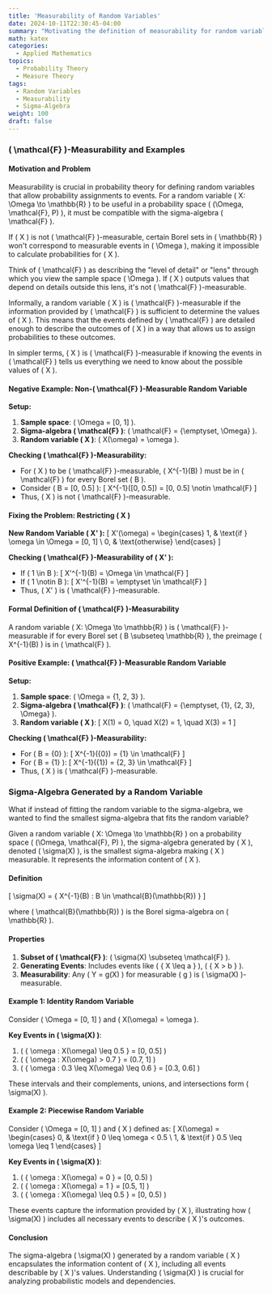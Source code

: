 ```yaml
---
title: 'Measurability of Random Variables'
date: 2024-10-11T22:30:45-04:00
summary: "Motivating the definition of measurability for random variables"
math: katex
categories:
  - Applied Mathematics
topics:
  - Probability Theory
  - Measure Theory
tags:
  - Random Variables
  - Measurability
  - Sigma-Algebra
weight: 100
draft: false
---
```


### \( \mathcal{F} \)-Measurability and Examples

#### Motivation and Problem

Measurability is crucial in probability theory for defining random variables that allow probability assignments to events. For a random variable \( X: \Omega \to \mathbb{R} \) to be useful in a probability space \( (\Omega, \mathcal{F}, P) \), it must be compatible with the sigma-algebra \( \mathcal{F} \).

If \( X \) is not \( \mathcal{F} \)-measurable, certain Borel sets in \( \mathbb{R} \) won't correspond to measurable events in \( \Omega \), making it impossible to calculate probabilities for \( X \).

Think of \( \mathcal{F} \) as describing the "level of detail" or "lens" through which you view the sample space \( \Omega \). If \( X \) outputs values that depend on details outside this lens, it's not \( \mathcal{F} \)-measurable.

Informally, a random variable \( X \) is \( \mathcal{F} \)-measurable if the information provided by \( \mathcal{F} \) is sufficient to determine the values of \( X \). This means that the events defined by \( \mathcal{F} \) are detailed enough to describe the outcomes of \( X \) in a way that allows us to assign probabilities to these outcomes.

In simpler terms, \( X \) is \( \mathcal{F} \)-measurable if knowing the events in \( \mathcal{F} \) tells us everything we need to know about the possible values of \( X \).

#### Negative Example: Non-\( \mathcal{F} \)-Measurable Random Variable

**Setup:**
1. **Sample space**: \( \Omega = [0, 1] \).
2. **Sigma-algebra \( \mathcal{F} \)**: \( \mathcal{F} = \{\emptyset, \Omega\} \).
3. **Random variable \( X \)**: \( X(\omega) = \omega \).

**Checking \( \mathcal{F} \)-Measurability:**
- For \( X \) to be \( \mathcal{F} \)-measurable, \( X^{-1}(B) \) must be in \( \mathcal{F} \) for every Borel set \( B \).
- Consider \( B = [0, 0.5] \):
  \[
  X^{-1}([0, 0.5]) = [0, 0.5] \notin \mathcal{F}
  \]
- Thus, \( X \) is not \( \mathcal{F} \)-measurable.

#### Fixing the Problem: Restricting \( X \)

**New Random Variable \( X' \):**
\[
X'(\omega) =
\begin{cases}
1, & \text{if } \omega \in \Omega = [0, 1] \\
0, & \text{otherwise}
\end{cases}
\]

**Checking \( \mathcal{F} \)-Measurability of \( X' \):**
- If \( 1 \in B \):
  \[
  X'^{-1}(B) = \Omega \in \mathcal{F}
  \]
- If \( 1 \notin B \):
  \[
  X'^{-1}(B) = \emptyset \in \mathcal{F}
  \]
- Thus, \( X' \) is \( \mathcal{F} \)-measurable.

#### Formal Definition of \( \mathcal{F} \)-Measurability

A random variable \( X: \Omega \to \mathbb{R} \) is \( \mathcal{F} \)-measurable if for every Borel set \( B \subseteq \mathbb{R} \), the preimage \( X^{-1}(B) \) is in \( \mathcal{F} \).

#### Positive Example: \( \mathcal{F} \)-Measurable Random Variable

**Setup:**
1. **Sample space**: \( \Omega = \{1, 2, 3\} \).
2. **Sigma-algebra \( \mathcal{F} \)**: \( \mathcal{F} = \{\emptyset, \{1\}, \{2, 3\}, \Omega\} \).
3. **Random variable \( X \)**:
   \[
   X(1) = 0, \quad X(2) = 1, \quad X(3) = 1
   \]

**Checking \( \mathcal{F} \)-Measurability:**
- For \( B = \{0\} \):
  \[
  X^{-1}(\{0\}) = \{1\} \in \mathcal{F}
  \]
- For \( B = \{1\} \):
  \[
  X^{-1}(\{1\}) = \{2, 3\} \in \mathcal{F}
  \]
- Thus, \( X \) is \( \mathcal{F} \)-measurable.

### Sigma-Algebra Generated by a Random Variable

What if instead of fitting the random variable to the sigma-algebra, we wanted to find the smallest sigma-algebra that fits the random variable?

Given a random variable \( X: \Omega \to \mathbb{R} \) on a probability space \( (\Omega, \mathcal{F}, P) \), the sigma-algebra generated by \( X \), denoted \( \sigma(X) \), is the smallest sigma-algebra making \( X \) measurable. It represents the information content of \( X \).

#### Definition

\[
\sigma(X) = \{ X^{-1}(B) : B \in \mathcal{B}(\mathbb{R}) \}
\]

where \( \mathcal{B}(\mathbb{R}) \) is the Borel sigma-algebra on \( \mathbb{R} \).

#### Properties

1. **Subset of \( \mathcal{F} \)**: \( \sigma(X) \subseteq \mathcal{F} \).
2. **Generating Events**: Includes events like \( \{ X \leq a \} \), \( \{ X > b \} \).
3. **Measurability**: Any \( Y = g(X) \) for measurable \( g \) is \( \sigma(X) \)-measurable.

#### Example 1: Identity Random Variable

Consider \( \Omega = [0, 1] \) and \( X(\omega) = \omega \).

**Key Events in \( \sigma(X) \)**:
1. \( \{ \omega : X(\omega) \leq 0.5 \} = [0, 0.5] \)
2. \( \{ \omega : X(\omega) > 0.7 \} = (0.7, 1] \)
3. \( \{ \omega : 0.3 \leq X(\omega) \leq 0.6 \} = [0.3, 0.6] \)

These intervals and their complements, unions, and intersections form \( \sigma(X) \).

#### Example 2: Piecewise Random Variable

Consider \( \Omega = [0, 1] \) and \( X \) defined as:
\[
X(\omega) =
\begin{cases}
0, & \text{if } 0 \leq \omega < 0.5 \\
1, & \text{if } 0.5 \leq \omega \leq 1
\end{cases}
\]

**Key Events in \( \sigma(X) \)**:
1. \( \{ \omega : X(\omega) = 0 \} = [0, 0.5) \)
2. \( \{ \omega : X(\omega) = 1 \} = [0.5, 1] \)
3. \( \{ \omega : X(\omega) \leq 0.5 \} = [0, 0.5) \)

These events capture the information provided by \( X \), illustrating how \( \sigma(X) \) includes all necessary events to describe \( X \)'s outcomes.

#### Conclusion

The sigma-algebra \( \sigma(X) \) generated by a random variable \( X \) encapsulates the information content of \( X \), including all events describable by \( X \)'s values. Understanding \( \sigma(X) \) is crucial for analyzing probabilistic models and dependencies.